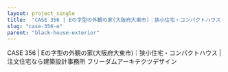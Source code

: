 ```yaml
---
layout: project_single
title:  "CASE 356 | Eの字型の外観の家(大阪府大東市)｜狭小住宅・コンパクトハウス | 注文住宅なら建築設計事務所 フリーダムアーキテクツデザイン"
slug: "case-356-e"
parent: "black-house-exterior"
---
```

CASE 356 | Eの字型の外観の家(大阪府大東市)｜狭小住宅・コンパクトハウス | 注文住宅なら建築設計事務所 フリーダムアーキテクツデザイン